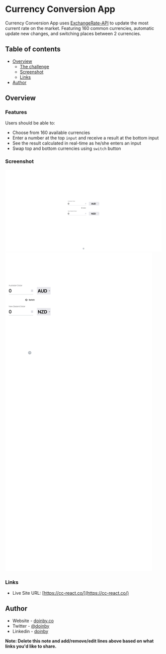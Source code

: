 # Currency Conversion App

Currency Conversion App uses [ExchangeRate-API](https://www.exchangerate-api.com) to update the most current rate on the market. Featuring 160 common currencies, automatic update new changes, and switching places between 2 currencies.

## Table of contents

- [Overview](#overview)
  - [The challenge](#the-challenge)
  - [Screenshot](#screenshot)
  - [Links](#links)
  <!-- - [My process](#my-process)
  - [Built with](#built-with)
  - [What I learned](#what-i-learned)
  - [Continued development](#continued-development)
  - [Useful resources](#useful-resources) -->
- [Author](#author)

## Overview

### Features

Users should be able to:

- Choose from 160 available currencies
- Enter a number at the top `input` and receive a result at the bottom input
- See the result calculated in real-time as he/she enters an input
- Swap top and bottom currencies using `switch` button

### Screenshot

![Desktop](./public//images/screenshot-desktop.png)
![Mobile](./public//images/screenshot-mobile.png)

### Links

- Live Site URL: [https://cc-react.co/](https://cc-react.co/)

<!-- ## My process

### Built with

- Semantic HTML5 markup
- CSS custom properties
- Flexbox
- CSS Grid
- Mobile-first workflow
- [React](https://reactjs.org/) - JS library
- [Next.js](https://nextjs.org/) - React framework
- [Styled Components](https://styled-components.com/) - For styles

**Note: These are just examples. Delete this note and replace the list above with your own choices**

### What I learned

Use this section to recap over some of your major learnings while working through this project. Writing these out and providing code samples of areas you want to highlight is a great way to reinforce your own knowledge.

To see how you can add code snippets, see below:

```html
<h1>Some HTML code I'm proud of</h1>
```

```css
.proud-of-this-css {
  color: papayawhip;
}
```

```js
const proudOfThisFunc = () => {
  console.log('🎉');
};
```

If you want more help with writing markdown, we'd recommend checking out [The Markdown Guide](https://www.markdownguide.org/) to learn more.

**Note: Delete this note and the content within this section and replace with your own learnings.**

### Continued development

Use this section to outline areas that you want to continue focusing on in future projects. These could be concepts you're still not completely comfortable with or techniques you found useful that you want to refine and perfect.

**Note: Delete this note and the content within this section and replace with your own plans for continued development.**

### Useful resources

- [Example resource 1](https://www.example.com) - This helped me for XYZ reason. I really liked this pattern and will use it going forward.
- [Example resource 2](https://www.example.com) - This is an amazing article which helped me finally understand XYZ. I'd recommend it to anyone still learning this concept.

**Note: Delete this note and replace the list above with resources that helped you during the challenge. These could come in handy for anyone viewing your solution or for yourself when you look back on this project in the future.** -->

## Author

- Website - [doinby.co](https://doinby.co/)
- Twitter - [@doinby](https://www.twitter.com/doinby)
- Linkedin - [doinby](https://www.linkedin.com/in/doinby/)

**Note: Delete this note and add/remove/edit lines above based on what links you'd like to share.**
